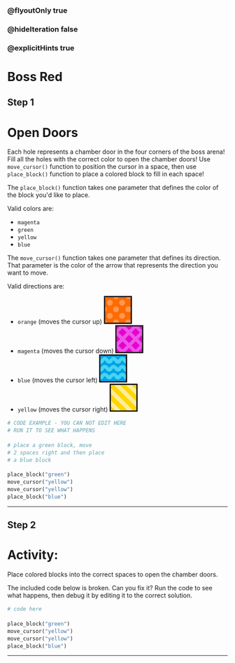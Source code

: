 ### @flyoutOnly true
### @hideIteration false
### @explicitHints true

# Boss Red

## Step 1
# Open Doors

Each hole represents a chamber door in the four corners of the boss arena! Fill all the holes with the correct color to open the chamber doors! Use `move_cursor()` function to position the cursor in a space, then use `place_block()` function to place a colored block to fill in each space!

The `place_block()` function takes one parameter that defines the color of the block you'd like to place.

Valid colors are:
- `magenta`
- `green`
- `yellow`
- `blue`

The `move_cursor()` function takes one parameter that defines its direction. That parameter is the color of the arrow that represents the direction you want to move.

Valid directions are:
- `orange` (moves the cursor up) ![Orange Arrow](https://raw.githubusercontent.com/ReWrite-Media/makecode/master/python/HOC2022/img/orange_arrow.png "Orange Arrow")
- `magenta` (moves the cursor down)  ![Magenta Arrow](https://raw.githubusercontent.com/ReWrite-Media/makecode/master/python/HOC2022/img/magenta_arrow.png "Magenta Arrow")
- `blue` (moves the cursor left)  ![Blue Arrow](https://raw.githubusercontent.com/ReWrite-Media/makecode/master/python/HOC2022/img/blue_arrow.png "Blue Arrow")
- `yellow` (moves the cursor right)  ![Yellow Arrow](https://raw.githubusercontent.com/ReWrite-Media/makecode/master/python/HOC2022/img/yellow_arrow.png "Yellow Arrow")

```python
# CODE EXAMPLE - YOU CAN NOT EDIT HERE
# RUN IT TO SEE WHAT HAPPENS

# place a green block, move
# 2 spaces right and then place
# a blue block

place_block("green")
move_cursor("yellow")
move_cursor("yellow")
place_block("blue")
```

---

## Step 2
# Activity:

Place colored blocks into the correct spaces to open the chamber doors.

The included code below is broken. Can you fix it? Run the code to see what happens, then debug it by editing it to the correct solution.

```python
# code here

place_block("green")
move_cursor("yellow")
move_cursor("yellow")
place_block("blue")
```

---

